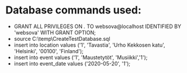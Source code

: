 # Database commands used:
- GRANT ALL PRIVILEGES ON *.* TO websova@localhost IDENTIFIED BY 'websova' WITH GRANT OPTION;
- source C:\temp\CreateTestDatabase.sql
- insert into location values ('1', 'Tavastia', 'Urho Kekkosen katu', 'Helsinki', '00100', 'Finland');
- insert into event values ('1', 'Maustetytöt', 'Musiikki','1');
- insert into event_date values ('2020-05-20', '1');